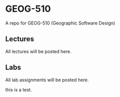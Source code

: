 # GEOG-510
A repo for GEOG-510 (Geographic Software Design)

## Lectures 

All lectures will be posted here.
## Labs 

All lab assignments will be posted here. 



this is a test.
